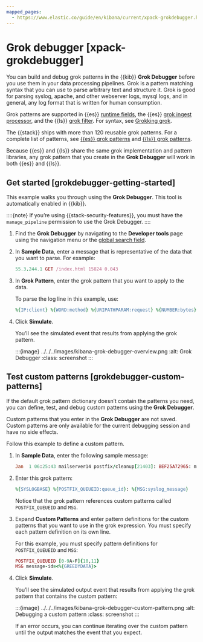 ```yaml
---
mapped_pages:
  - https://www.elastic.co/guide/en/kibana/current/xpack-grokdebugger.html
---
```


# Grok debugger [xpack-grokdebugger]

You can build and debug grok patterns in the {{kib}} **Grok Debugger** before you use them in your data processing pipelines. Grok is a pattern matching syntax that you can use to parse arbitrary text and structure it. Grok is good for parsing syslog, apache, and other webserver logs, mysql logs, and in general, any log format that is written for human consumption.

Grok patterns are supported in {{es}} [runtime fields](../../../manage-data/data-store/mapping/runtime-fields.md), the {{es}} [grok ingest processor](https://www.elastic.co/guide/en/elasticsearch/reference/current/grok-processor.html), and the {{ls}} [grok filter](https://www.elastic.co/guide/en/logstash/current/plugins-filters-grok.html). For syntax, see [Grokking grok](../../scripting/grok.md).

The {{stack}} ships with more than 120 reusable grok patterns. For a complete list of patterns, see [{{es}} grok patterns](https://github.com/elastic/elasticsearch/tree/master/libs/grok/src/main/resources/patterns) and [{{ls}} grok patterns](https://github.com/logstash-plugins/logstash-patterns-core/tree/master/patterns).

Because {{es}} and {{ls}} share the same grok implementation and pattern libraries, any grok pattern that you create in the **Grok Debugger** will work in both {{es}} and {{ls}}.


## Get started [grokdebugger-getting-started]

This example walks you through using the **Grok Debugger**. This tool is automatically enabled in {{kib}}.

::::{note}
If you’re using {{stack-security-features}}, you must have the `manage_pipeline` permission to use the Grok Debugger.
::::


1. Find the **Grok Debugger** by navigating to the **Developer tools** page using the navigation menu or the [global search field](../../../get-started/the-stack.md#kibana-navigation-search).
2. In **Sample Data**, enter a message that is representative of the data that you want to parse. For example:

    ```ruby
    55.3.244.1 GET /index.html 15824 0.043
    ```

3. In **Grok Pattern**, enter the grok pattern that you want to apply to the data.

    To parse the log line in this example, use:

    ```ruby
    %{IP:client} %{WORD:method} %{URIPATHPARAM:request} %{NUMBER:bytes} %{NUMBER:duration}
    ```

4. Click **Simulate**.

   You’ll see the simulated event that results from applying the grok pattern.

   :::{image} ../../../images/kibana-grok-debugger-overview.png
   :alt: Grok Debugger
   :class: screenshot
   :::



## Test custom patterns [grokdebugger-custom-patterns]

If the default grok pattern dictionary doesn’t contain the patterns you need, you can define, test, and debug custom patterns using the **Grok Debugger**.

Custom patterns that you enter in the **Grok Debugger** are not saved. Custom patterns are only available for the current debugging session and have no side effects.

Follow this example to define a custom pattern.

1. In **Sample Data**, enter the following sample message:

    ```ruby
    Jan  1 06:25:43 mailserver14 postfix/cleanup[21403]: BEF25A72965: message-id=<20130101142543.5828399CCAF@mailserver14.example.com>
    ```

2. Enter this grok pattern:

    ```ruby
    %{SYSLOGBASE} %{POSTFIX_QUEUEID:queue_id}: %{MSG:syslog_message}
    ```

    Notice that the grok pattern references custom patterns called `POSTFIX_QUEUEID` and `MSG`.

3. Expand **Custom Patterns** and enter pattern definitions for the custom patterns that you want to use in the grok expression. You must specify each pattern definition on its own line.

    For this example, you must specify pattern definitions for `POSTFIX_QUEUEID` and `MSG`:

    ```ruby
    POSTFIX_QUEUEID [0-9A-F]{10,11}
    MSG message-id=<%{GREEDYDATA}>
    ```

4. Click **Simulate**.

   You’ll see the simulated output event that results from applying the grok pattern that contains the custom pattern:

   :::{image} ../../../images/kibana-grok-debugger-custom-pattern.png
   :alt: Debugging a custom pattern
   :class: screenshot
   :::

   If an error occurs, you can continue iterating over the custom pattern until the output matches the event that you expect.

